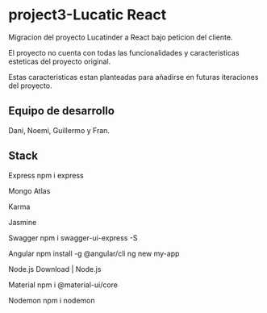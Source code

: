 # project3-Lucatic React

Migracion del proyecto Lucatinder a React bajo peticion del cliente.

El proyecto no cuenta con todas las funcionalidades y caracteristicas esteticas del proyecto original.

Estas caracteristicas estan planteadas para añadirse en futuras iteraciones del proyecto.

## Equipo de desarrollo

Dani, Noemi, Guillermo y Fran.

## Stack

Express npm i express

Mongo Atlas

Karma

Jasmine

Swagger npm i swagger-ui-express -S

Angular npm install -g @angular/cli ng new my-app

Node.js Download | Node.js

Material npm i @material-ui/core

Nodemon npm i nodemon
